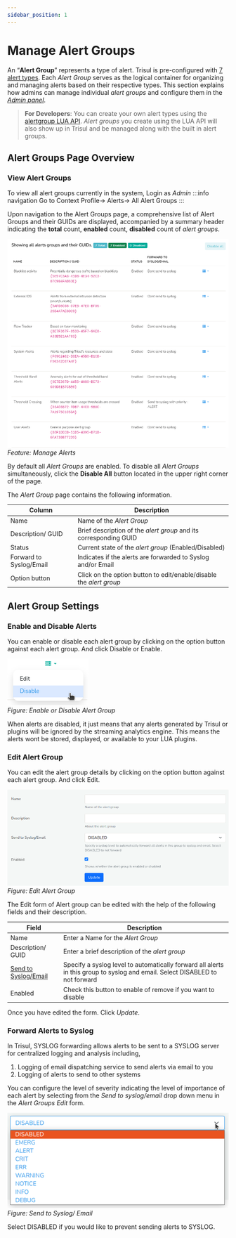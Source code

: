 ```yaml
---
sidebar_position: 1
---
```


# Manage Alert Groups

An “**Alert Group**” represents a type of alert. Trisul is pre-configured with [7 alert types](/docs/ug/alerts/#types-of-alerts-in-trisul). Each *Alert Group* serves as the logical container for organizing and managing alerts based on their respective types. This section explains how admins can manage individual *alert groups* and configure them in the [*Admin panel*](/docs/ag/ui/adminlayout).


> **For Developers**: You can create your own alert types using the [alertgroup LUA API](/docs/lua/alert_group). *Alert groups* you create using the LUA API will also show up in Trisul and be managed along with the built in alert groups.

## Alert Groups Page Overview

### View Alert Groups

To view all alert groups currently in the system, Login as *Admin*
:::info navigation
Go to Context Profile-> Alerts-> All Alert Groups
:::

Upon navigation to the Alert Groups page, a comprehensive list of Alert Groups and their GUIDs are displayed, accompanied by a summary header indicating the **total** count, **enabled** count, **disabled** count of *alert groups*. 

![](image/managealerts.png)
*Feature: Manage Alerts*

By default all *Alert Groups* are enabled. To disable all *Alert Groups* simultaneously, click the **Disable All** button located in the upper right corner of the page. 

The *Alert Group* page contains the following information.

| Column                      | Description                                                         |
|-----------------------------|---------------------------------------------------------------------|
| Name                        | Name of the *Alert Group*                                           |
| Description/ GUID           | Brief description of the *alert group* and its corresponding GUID   |
| Status                      | Current state of the *alert group* (Enabled/Disabled)               |
| Forward to Syslog/Email     | Indicates if the alerts are forwarded to Syslog and/or Email        |
| Option button               | Click on the option button to edit/enable/disable the *alert group* |

## Alert Group Settings

### Enable and Disable Alerts

You can enable or disable each alert group by clicking on the option button against each alert group. And click Disable or Enable. 

![](image/enableordisable_alertgroup.png)  
*Figure: Enable or Disable Alert Group*

When alerts are disabled, it just means that any alerts generated by 
Trisul or plugins will be ignored by the streaming analytics engine. 
This means the alerts wont be stored, displayed, or available to your LUA plugins.

### Edit Alert Group

You can edit the alert group details by clicking on the option button against each alert group. And click Edit.

![](image/editalertgroup.png)  
*Figure: Edit Alert Group*

The Edit form of Alert group can be edited with the help of the following fields and their description.

| Field                                                                  | Description                        |
|------------------------------------------------------------------------|------------------------------------|
| Name                                                                   | Enter a Name for the *Alert Group* |
| Description/ GUID                                                      | Enter a brief description of the *alert group*                                                                                                        |
| [Send to Syslog/Email](/docs/ug/alerts/manage#forward-alerts-to-syslog)| Specify a syslog level to automatically forward all alerts in this group to syslog and email. Select DISABLED to not forward                           |
| Enabled                                                                | Check this button to enable of remove if you want to disable                                                                                            |

Once you have edited the form. Click *Update*.
 

### Forward Alerts to Syslog

In Trisul, SYSLOG forwarding allows alerts to be sent to a SYSLOG server for centralized logging and analysis including,

1. Logging of email dispatching service to send alerts via email to you
2. Logging of alerts to send to other systems

You can configure the level of severity indicating the level of importance of each alert by selecting from the *Send to syslog/email* drop down menu in the *Alert Groups Edit* form.

![](image/sendtosyslogemail.png)  
*Figure: Send to Syslog/ Email*

Select DISABLED if you would like to prevent sending alerts to SYSLOG.